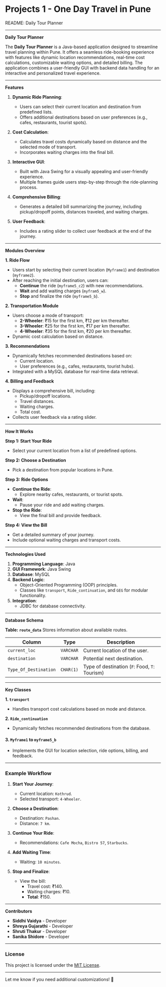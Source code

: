 # Projects 1 - One Day Travel in Pune

README: Daily Tour Planner

---

**Daily Tour Planner**

The **Daily Tour Planner** is a Java-based application designed to streamline travel planning within Pune. It offers a seamless ride-booking experience with features like dynamic location recommendations, real-time cost calculations, customizable waiting options, and detailed billing. The application combines a user-friendly GUI with backend data handling for an interactive and personalized travel experience.

---

**Features**

1. **Dynamic Ride Planning**:
   - Users can select their current location and destination from predefined lists.
   - Offers additional destinations based on user preferences (e.g., cafes, restaurants, tourist spots).

2. **Cost Calculation**:
   - Calculates travel costs dynamically based on distance and the selected mode of transport.
   - Incorporates waiting charges into the final bill.

3. **Interactive GUI**:
   - Built with Java Swing for a visually appealing and user-friendly experience.
   - Multiple frames guide users step-by-step through the ride-planning process.

4. **Comprehensive Billing**:
   - Generates a detailed bill summarizing the journey, including pickup/dropoff points, distances traveled, and waiting charges.

5. **User Feedback**:
   - Includes a rating slider to collect user feedback at the end of the journey.

---

**Modules Overview**

**1. Ride Flow**
- Users start by selecting their current location (`Myframe1`) and destination (`myframe2`).
- After reaching the initial destination, users can:
  - **Continue** the ride (`myframe5_c2`) with new recommendations.
  - **Wait** and add waiting charges (`myfram5_w`).
  - **Stop** and finalize the ride (`myframe5_b`).

**2. Transportation Module**
- Users choose a mode of transport:
  - **2-Wheeler**: ₹15 for the first km, ₹12 per km thereafter.
  - **3-Wheeler**: ₹25 for the first km, ₹17 per km thereafter.
  - **4-Wheeler**: ₹35 for the first km, ₹20 per km thereafter.
- Dynamic cost calculation based on distance.

**3. Recommendations**
- Dynamically fetches recommended destinations based on:
  - Current location.
  - User preferences (e.g., cafes, restaurants, tourist hubs).
- Integrated with a MySQL database for real-time data retrieval.

**4. Billing and Feedback**
- Displays a comprehensive bill, including:
  - Pickup/dropoff locations.
  - Travel distances.
  - Waiting charges.
  - Total cost.
- Collects user feedback via a rating slider.

---

**How It Works**

**Step 1: Start Your Ride**
- Select your current location from a list of predefined options.

**Step 2: Choose a Destination**
- Pick a destination from popular locations in Pune.

**Step 3: Ride Options**
- **Continue the Ride**:
  - Explore nearby cafes, restaurants, or tourist spots.
- **Wait**:
  - Pause your ride and add waiting charges.
- **Stop the Ride**:
  - View the final bill and provide feedback.

**Step 4: View the Bill**
- Get a detailed summary of your journey.
- Include optional waiting charges and transport costs.

---

**Technologies Used**

1. **Programming Language**: Java
2. **GUI Framework**: Java Swing
3. **Database**: MySQL
4. **Backend Logic**:
   - Object-Oriented Programming (OOP) principles.
   - Classes like `transport`, `Ride_continuation`, and `GEG` for modular functionality.
5. **Integration**:
   - JDBC for database connectivity.

---

**Database Schema**

**Table: `route_data`**
Stores information about available routes.

| **Column**            | **Type**    | **Description**                              |
|------------------------|-------------|----------------------------------------------|
| `current_loc`          | `VARCHAR`  | Current location of the user.                |
| `destination`          | `VARCHAR`  | Potential next destination.                  |
| `Type_Of_Destination`  | `CHAR(1)`  | Type of destination (`F`: Food, `T`: Tourism)|

---

**Key Classes**

**1. `transport`**
- Handles transport cost calculations based on mode and distance.

**2. `Ride_continuation`**
- Dynamically fetches recommended destinations from the database.

#### **3. `Myframe1` to `myframe5_b`**
- Implements the GUI for location selection, ride options, billing, and feedback.

---

### **Example Workflow**

1. **Start Your Journey**:
   - Current location: `Kothrud`.
   - Selected transport: `4-Wheeler`.

2. **Choose a Destination**:
   - Destination: `Pashan`.
   - Distance: `7 km`.

3. **Continue Your Ride**:
   - Recommendations: `Cafe Mocha`, `Bistro 57`, `Starbucks`.

4. **Add Waiting Time**:
   - Waiting: `10 minutes`.

5. **Stop and Finalize**:
   - View the bill:
     - Travel cost: ₹140.
     - Waiting charges: ₹10.
     - **Total**: ₹150.
---

**Contributors**

- **Siddhi Vaidya** - Developer
- **Shreya Gujarathi** - Developer
- **Shruti Thakur** - Developer
- **Sanika Shidore** - Developer

---

### **License**

This project is licensed under the [MIT License](LICENSE).

---

Let me know if you need additional customizations! 🚀

